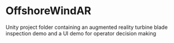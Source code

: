 # OffshoreWindAR
Unity project folder containing an augmented reality turbine blade inspection demo and a UI demo for operator decision making
